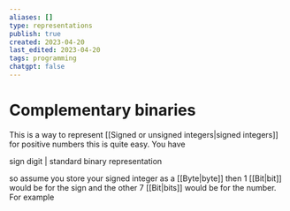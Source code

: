 ```yaml
---
aliases: []
type: representations
publish: true
created: 2023-04-20
last_edited: 2023-04-20
tags: programming
chatgpt: false
---
```

# Complementary binaries

This is a way to represent [[Signed or unsigned integers|signed integers]] for positive numbers this is quite easy. You have

sign digit | standard binary representation

so assume you store your signed integer as a [[Byte|byte]] then 1 [[Bit|bit]] would be for the sign and the other 7 [[Bit|bits]] would be for the number. For example 